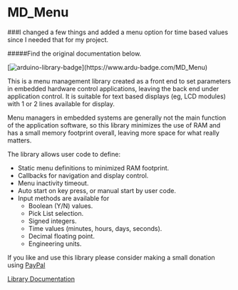 # MD_Menu

###I changed a few things and added a menu option for time based values since I needed that for my project.

#####Find the original documentation below.



[![arduino-library-badge](https://www.ardu-badge.com/badge/MD_Menu.svg?)](https://www.ardu-badge.com/MD_Menu)

This is a menu management library created as a front end to set parameters in embedded hardware control applications, leaving the back end under application control. It is suitable for text based displays (eg, LCD modules) with 1 or 2 lines available for display.

Menu managers in embedded systems are generally not the main function of the application software, so this library minimizes the use of RAM and has a small memory footprint overall, leaving more space 
for what really matters.

The library allows user code to define:
- Static menu definitions to minimized RAM footprint. 
- Callbacks for navigation and display control.
- Menu inactivity timeout.
- Auto start on key press, or manual start by user code.
- Input methods are available for
  - Boolean (Y/N) values.
  - Pick List selection.
  - Signed integers.
  - Time values (minutes, hours, days, seconds).
  - Decimal floating point.
  - Engineering units.

If you like and use this library please consider making a small donation using [PayPal](https://paypal.me/MajicDesigns/4USD)

[Library Documentation](https://MajicDesigns.github.io/MD_Menu/)
